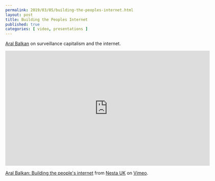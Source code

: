 ```yaml
---
permalink: 2019/03/05/building-the-peoples-internet.html
layout: post
title: Building the Peoples Internet
published: true 
categories: [ video, presentations ]
---
```


<a href="https://twitter.com/aral">Aral Balkan</a> on surveillance capitalism and the internet.

<iframe src="https://player.vimeo.com/video/285079002" width="640" height="360" frameborder="0" webkitallowfullscreen mozallowfullscreen allowfullscreen></iframe>
<p><a href="https://vimeo.com/285079002">Aral Balkan: Building the people&#039;s internet</a> from <a href="https://vimeo.com/nestauk">Nesta UK</a> on <a href="https://vimeo.com">Vimeo</a>.</p>

